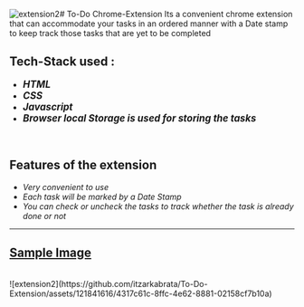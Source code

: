 ![extension2](https://github.com/itzarkabrata/To-Do-Extension/assets/121841616/9d3874ec-f4bc-426d-b804-6d5e2a1a4d25)# To-Do Chrome-Extension
Its a convenient chrome extension that can accommodate your tasks in an ordered manner with a Date stamp to keep track those tasks that are yet to be completed
<h2>Tech-Stack used : </h2>
<ul>
  <big><li><i><b>HTML</b></i></li></big>
  <big><li><i><b>CSS</b></i></li></big>
  <big><li><i><b>Javascript</b></i></li></big>
  <big><li><i><b>Browser local Storage is used for storing the tasks</b></i></li></big>
</ul>
<br>
<h2>Features of the extension</h2>
<ul>
  <li><i>Very convenient to use</i></li>
  <li><i>Each task will be marked by a Date Stamp</i></li>
  <li><i>You can check or uncheck the tasks to track whether the task is already done or not</i></li>
</ul>
<hr>
<h2><u>Sample Image</u></h2><br>
![extension2](https://github.com/itzarkabrata/To-Do-Extension/assets/121841616/4317c61c-8ffc-4e62-8881-02158cf7b10a)
